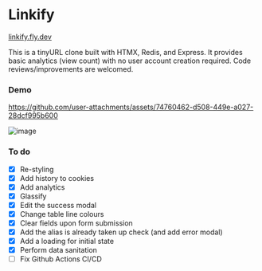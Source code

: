 # Linkify
[linkify.fly.dev](https://linkify.fly.dev)

This is a tinyURL clone built with HTMX, Redis, and Express. It provides basic analytics (view count) with no user account creation required. Code reviews/improvements are welcomed.

### Demo
https://github.com/user-attachments/assets/74760462-d508-449e-a027-28dcf995b600

![image](https://github.com/user-attachments/assets/c12bc97f-ebb1-4d6e-9cf3-a76aeb3581ad)

### To do
- [x] Re-styling
- [x] Add history to cookies
- [x] Add analytics
- [x] Glassify
- [x] Edit the success modal
- [x] Change table line colours
- [x] Clear fields upon form submission
- [x] Add the alias is already taken up check (and add error modal)
- [x] Add a loading for initial state
- [x] Perform data sanitation
- [ ] Fix Github Actions CI/CD
